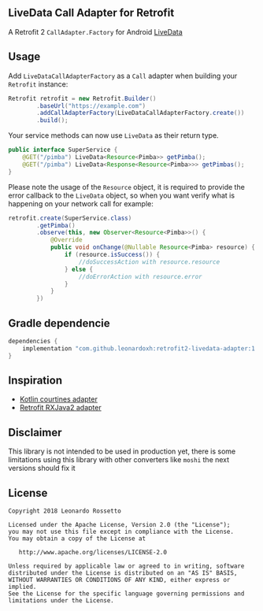 LiveData Call Adapter for Retrofit
---
A Retrofit 2 `CallAdapter.Factory` for Android [LiveData](https://developer.android.com/topic/libraries/architecture/livedata.html)

Usage
---
Add `LiveDataCallAdapterFactory` as a `Call` adapter when building your `Retrofit` instance:

```java
Retrofit retrofit = new Retrofit.Builder()
        .baseUrl("https://example.com")
        .addCallAdapterFactory(LiveDataCallAdapterFactory.create())
        .build();
```

Your service methods can now use `LiveData` as their return type.

```java
public interface SuperService {
    @GET("/pimba") LiveData<Resource<Pimba>> getPimba();
    @GET("/pimba") LiveData<Response<Resource<Pimba>>> getPimbas();
}
```

Please note the usage of the `Resource` object, it is required to provide the 
error callback to the `LiveData` object, so when you want verify what is happening 
on your network call for example:

```java
retrofit.create(SuperService.class)
        .getPimba()
        .observe(this, new Observer<Resource<Pimba>>() {
            @Override
            public void onChange(@Nullable Resource<Pimba> resource) {
                if (resource.isSuccess()) {
                    //doSuccessAction with resource.resource
                } else {
                    //doErrorAction with resource.error
                }
            }
        })
```

Gradle dependencie
---
```groovy
dependencies {
    implementation "com.github.leonardoxh:retrofit2-livedata-adapter:1.0.0"
}
```

Inspiration
---
* [Kotlin courtines adapter](https://github.com/JakeWharton/retrofit2-kotlin-coroutines-adapter)
* [Retrofit RXJava2 adapter](https://github.com/square/retrofit)

Disclaimer
---
This library is not intended to be used in production yet, there is some limitations using this library with other converters like `moshi`
the next versions should fix it

License
---
```
Copyright 2018 Leonardo Rossetto

Licensed under the Apache License, Version 2.0 (the "License");
you may not use this file except in compliance with the License.
You may obtain a copy of the License at

   http://www.apache.org/licenses/LICENSE-2.0

Unless required by applicable law or agreed to in writing, software
distributed under the License is distributed on an "AS IS" BASIS,
WITHOUT WARRANTIES OR CONDITIONS OF ANY KIND, either express or implied.
See the License for the specific language governing permissions and
limitations under the License.
```
